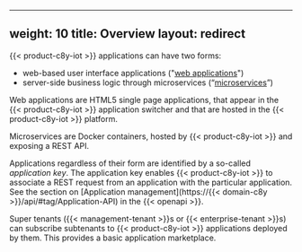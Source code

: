 
---
weight: 10
title: Overview
layout: redirect
---

 {{< product-c8y-iot >}} applications can have two forms:

* web-based user interface applications ("[web applications](#web-applications)")
* server-side business logic through microservices (“[microservices](#microservices)”)

Web applications are HTML5 single page applications, that appear in the {{< product-c8y-iot >}} application switcher and that are hosted in the {{< product-c8y-iot >}} platform.

Microservices are Docker containers, hosted by {{< product-c8y-iot >}} and exposing a REST API.

Applications regardless of their form are identified by a so-called *application key*. The application key enables {{< product-c8y-iot >}} to associate a REST request from an application with the particular application. See the section on [Application management](https://{{< domain-c8y >}}/api/#tag/Application-API) in the {{< openapi >}}.

Super tenants ({{< management-tenant >}}s or {{< enterprise-tenant >}}s) can subscribe subtenants to {{< product-c8y-iot >}} applications deployed by them. This provides a basic application marketplace.
